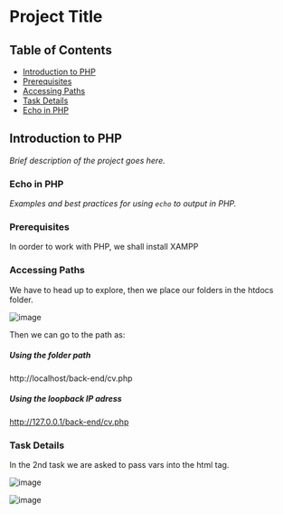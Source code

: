 # Project Title

## Table of Contents
- [Introduction to PHP](#introduction-to-PHP)
- [Prerequisites](#prerequisites)
- [Accessing Paths](#accessing-paths)
- [Task Details](#task-details)
- [Echo in PHP](#echo-in-php)


## Introduction to PHP
_Brief description of the project goes here._

### Echo in PHP
_Examples and best practices for using `echo` to output in PHP._

### Prerequisites
In oorder to work with PHP, we shall install XAMPP


### Accessing Paths
We have to head up to explore, then we place our folders in the htdocs folder.

![image](https://github.com/astral-fate/UN-Women-Back-End-Scholarship/assets/63984422/0ccdeb59-edc7-4a2a-aeb9-eb5ec570c515)

Then we can go to the path as: <br>

##### Using the folder path
http://localhost/back-end/cv.php

##### Using the loopback IP adress
http://127.0.0.1/back-end/cv.php

### Task Details
In the 2nd task we are asked to pass vars into the html tag.

![image](https://github.com/astral-fate/UN-Women-Back-End-Scholarship/assets/63984422/50518725-9613-4db4-bc64-e938654ce501)

![image](https://github.com/astral-fate/UN-Women-Back-End-Scholarship/assets/63984422/2a6053dc-8abf-46b7-82fb-96f0a4cf6c50)





